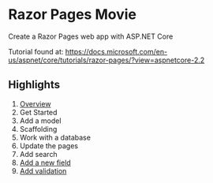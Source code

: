 # Razor Pages Movie
Create a Razor Pages web app with ASP.NET Core

Tutorial found at: https://docs.microsoft.com/en-us/aspnet/core/tutorials/razor-pages/?view=aspnetcore-2.2

## Highlights

1.  [Overview](https://docs.microsoft.com/en-us/aspnet/core/tutorials/razor-pages/?view=aspnetcore-2.2)
1.  Get Started
1. Add a model
1. Scaffolding
1. Work with a database
1. Update the pages
1. Add search
1. [Add a new field](https://docs.microsoft.com/en-us/aspnet/core/tutorials/razor-pages/new-field?view=aspnetcore-2.2&tabs=visual-studio)
1. [Add validation](https://docs.microsoft.com/en-us/aspnet/core/tutorials/razor-pages/validation?view=aspnetcore-2.2)